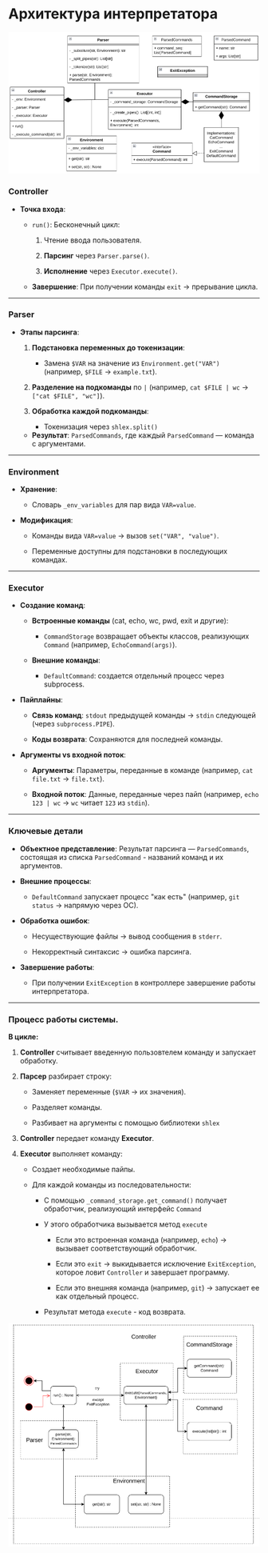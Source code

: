 # Архитектура интерпретатора

![Архитектура](./images/architecture.png)


### **Controller**

-   **Точка входа**:
    
    -   `run()`: Бесконечный цикл:
        
        1.  Чтение ввода пользователя.
            
        2.  **Парсинг**  через  `Parser.parse()`.
            
        3.  **Исполнение**  через  `Executor.execute()`.
            
    -   **Завершение**: При получении команды  `exit`  → прерывание цикла.
        

----------

### **Parser**

-   **Этапы парсинга**:

    1. **Подстановка переменных до токенизации**:
            
        -   Замена  `$VAR`  на значение из  `Environment.get("VAR")`  (например,  `$FILE`  →  `example.txt`).

    1.  **Разделение на подкоманды**  по  `|`  (например,  `cat $FILE | wc`  →  `["cat $FILE", "wc"]`).

    2.  **Обработка каждой подкоманды**:
                
        -   Токенизация через  `shlex.split()`


    -   **Результат**:  `ParsedCommands`, где каждый `ParsedCommand` — команда с аргументами.


----------

### **Environment**

-   **Хранение**:
    
    -   Словарь  `_env_variables`  для пар вида  `VAR=value`.
        
-   **Модификация**:
    
    -   Команды вида  `VAR=value`  → вызов  `set("VAR", "value")`.
        
    -   Переменные доступны для подстановки в последующих командах.
        

----------

### **Executor**

-   **Создание команд**:
    
    -   **Встроенные команды**  (cat, echo, wc, pwd, exit и другие):
        
        -   `CommandStorage` возвращает объекты классов, реализующих  `Command`  (например,  `EchoCommand(args)`).
            
    -   **Внешние команды**:
        
        -   `DefaultCommand`: создается отдельный процесс через subprocess.
            
-   **Пайплайны**:
    
    -   **Связь команд**:  `stdout`  предыдущей команды →  `stdin`  следующей (через  `subprocess.PIPE`).
        
    -   **Коды возврата**: Сохраняются для последней команды.
        
-   **Аргументы vs входной поток**:
    
    -   **Аргументы**: Параметры, переданные в команде (например,  `cat file.txt`  →  `file.txt`).
        
    -   **Входной поток**: Данные, переданные через пайп (например,  `echo 123 | wc`  →  `wc`  читает  `123`  из  `stdin`).

----------

### **Ключевые детали**

-   **Объектное представление**: Результат парсинга — `ParsedCommands`, состоящая из списка `ParsedCommand` - названий команд и их аргументов.
    
-   **Внешние процессы**:
    
    -   `DefaultCommand`  запускает процесс "как есть" (например,  `git status`  → напрямую через ОС).
        
-   **Обработка ошибок**:
    
    -   Несуществующие файлы → вывод сообщения в  `stderr`.
        
    -   Некорректный синтаксис → ошибка парсинга.
        
-   **Завершение работы**:
    
    -   При получении `ExitException` в контроллере завершение работы интерпретатора.

----------

### **Процесс работы системы.**

**В цикле:**

1. **Controller**  считывает введенную пользовтелем команду и запускает обработку.
    
2.  **Парсер**  разбирает строку:
    
    -   Заменяет переменные (`$VAR`  → их значения).
        
    -   Разделяет команды.

    -   Разбивает на аргументы с помощью библиотеки `shlex` 
        
3.  **Controller**  передает команду  **Executor**.
    
4.  **Executor**  выполняет команду:

    - Создает необходимые пайпы.

    - Для каждой команды из последовательности:

        - С помощью `_command_storage.get_command()` получает обработчик, реализующий интерфейс `Command`

        - У этого обработчика вызывается метод `execute`
        
            -   Если это встроенная команда (например,  `echo`) → вызывает соответствующий обработчик.

            - Если это `exit`  →  выкидывается исключение `ExitException`, которое ловит `Controller` и завершает программу.
                
            -   Если это внешняя команда (например,  `git`) → запускает ее как отдельный процесс.
        
        - Результат метода `execute` - код возврата.
    
![Поток исполнения](./images/execution_flow.png)
